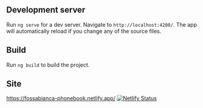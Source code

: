 ## Development server

Run `ng serve` for a dev server. Navigate to `http://localhost:4200/`. The app will automatically reload if you change any of the source files.

## Build

Run `ng build` to build the project.

## Site
https://fossabianca-phonebook.netlify.app/
[![Netlify Status](https://api.netlify.com/api/v1/badges/02a7b1d1-4d23-4d0f-aa39-12577765855b/deploy-status)](https://app.netlify.com/sites/fossabianca-phonebook/deploys)
